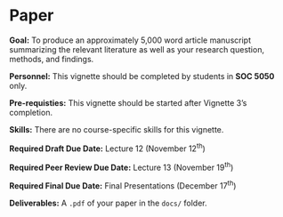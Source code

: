 # Paper

<div class="rmdgoal">
<p><strong>Goal:</strong> To produce an approximately 5,000 word article manuscript summarizing the relevant literature as well as your research question, methods, and findings.</p>
</div>

<div class="rmdpersonnel">
<p><strong>Personnel:</strong> This vignette should be completed by students in <strong>SOC 5050</strong> only.</p>
</div>

<div class="rmdpre">
<p><strong>Pre-requisties:</strong> This vignette should be started after Vignette 3’s completion.</p>
</div>

<div class="rmdskills">
<p><strong>Skills:</strong> There are no course-specific skills for this vignette.</p>
</div>

<div class="rmddue">
<p><strong>Required Draft Due Date:</strong> Lecture 12 (November 12<sup>th</sup>)</p>
<p><strong>Required Peer Review Due Date:</strong> Lecture 13 (November 19<sup>th</sup>)</p>
<p><strong>Required Final Due Date:</strong> Final Presentations (December 17<sup>th</sup>)</p>
</div>

<div class="rmddeliver">
<p><strong>Deliverables:</strong> A <code>.pdf</code> of your paper in the <code>docs/</code> folder.</p>
</div>
